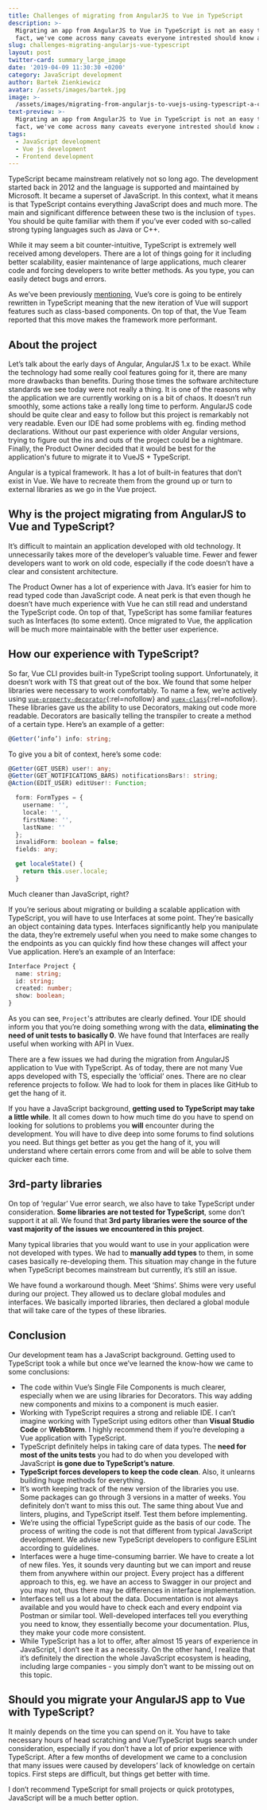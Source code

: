 ```yaml
---
title: Challenges of migrating from AngularJS to Vue in TypeScript
description: >-
  Migrating an app from AngularJS to Vue in TypeScript is not an easy task. In
  fact, we've come across many caveats everyone intrested should know about.
slug: challenges-migrating-angularjs-vue-typescript
layout: post
twitter-card: summary_large_image
date: '2019-04-09 11:30:30 +0200'
category: JavaScript development
author: Bartek Zienkiewicz
avatar: /assets/images/bartek.jpg
image: >-
  /assets/images/migrating-from-angularjs-to-vuejs-using-typescript-a-case-study.png
text-preview: >-
  Migrating an app from AngularJS to Vue in TypeScript is not an easy task. In
  fact, we've come across many caveats everyone intrested should know about.
tags:
  - JavaScript development
  - Vue js development
  - Frontend development
---
```

TypeScript became mainstream relatively not so long ago. The development started back in 2012 and the language is supported and maintained by Microsoft. It became a superset of JavaScript. In this context, what it means is that TypeScript contains everything JavaScript does and much more. The main and significant difference between these two is the inclusion of `types`. You should be quite familiar with them if you’ve ever coded with so-called strong typing languages such as Java or C++. 

While it may seem a bit counter-intuitive, TypeScript is extremely well received among developers. There are a lot of things going for it including better scalability, easier maintenance of large applications, much clearer code and forcing developers to write better methods. As you type, you can easily detect bugs and errors. 

As we’ve been previously [mentioning](https://naturaily.com/blog/vue-2019), Vue’s core is going to be entirely rewritten in TypeScript meaning that the new iteration of Vue will support features such as class-based components. On top of that, the Vue Team reported that this move makes the framework more performant.

## About the project

Let’s talk about the early days of Angular, AngularJS 1.x to be exact. While the technology had some really cool features going for it, there are many more drawbacks than benefits. During those times the software architecture standards we see today were not really a thing. It is one of the reasons why the application we are currently working on is a bit of chaos. It doesn’t run smoothly, some actions take a really long time to perform. AngularJS code should be quite clear and easy to follow but this project is remarkably not very readable. Even our IDE had some problems with eg. finding method declarations. Without our past experience with older Angular versions, trying to figure out the ins and outs of the project could be a nightmare. Finally, the Product Owner decided that it would be best for the application's future to migrate it to VueJS + TypeScript. 

Angular is a typical framework. It has a lot of built-in features that don’t exist in Vue. We have to recreate them from the ground up or turn to external libraries as we go in the Vue project.

## Why is the project migrating from AngularJS to Vue and TypeScript? 

It’s difficult to maintain an application developed with old technology. It unnecessarily takes more of the developer’s valuable time. Fewer and fewer developers want to work on old code, especially if the code doesn’t have a clear and consistent architecture.

The Product Owner has a lot of experience with Java. It’s easier for him to read typed code than JavaScript code. A neat perk is that even though he doesn’t have much experience with Vue he can still read and understand the TypeScript code. On top of that, TypeScript has some familiar features such as Interfaces (to some extent). Once migrated to Vue, the application will be much more maintainable with the better user experience. 

## How our experience with TypeScript?

So far, Vue CLI provides built-in TypeScript tooling support. Unfortunately, it doesn’t work with TS that great out of the box. We found that some helper libraries were necessary to work comfortably. To name a few, we’re actively using [`vue-property-decorator`](https://github.com/vuejs/vue-class-component){:rel=nofollow} and [`vuex-class`](https://github.com/ktsn/vuex-class){:rel=nofollow}. These libraries gave us the ability to use Decorators, making out code more readable. Decorators are basically telling the transpiler to create a method of a certain type. Here’s an example of a getter: 

```typescript
@Getter(‘info’) info: string;
```
To give you a bit of context, here’s some code:

```typescript
@Getter(GET_USER) user!: any;
@Getter(GET_NOTIFICATIONS_BARS) notificationsBars!: string;
@Action(EDIT_USER) editUser!: Function;

  form: FormTypes = {
    username: '',
    locale: '',
    firstName: '',
    lastName: ''
  };
  invalidForm: boolean = false;
  fields: any;

  get localeState() {
    return this.user.locale;
  }
```

Much cleaner than JavaScript, right? 

If you’re serious about migrating or building a scalable application with TypeScript, you will have to use Interfaces at some point. They’re basically an object containing data types. Interfaces significantly help you manipulate the data, they’re extremely useful when you need to make some changes to the endpoints as you can quickly find how these changes will affect your Vue application. Here’s an example of an Interface:

```typescript
Interface Project {
  name: string;
  id: string;
  created: number;
  show: boolean;
}
```

As you can see, `Project`'s attributes are clearly defined. Your IDE should inform you that you’re doing something wrong with the data, **eliminating the need of unit tests to basically 0**. We have found that Interfaces are really useful when working with API in Vuex. 

There are a few issues we had during the migration from AngularJS application to Vue with TypeScript. As of today, there are not many Vue apps developed with TS, especially the ‘official’ ones. There are no clear reference projects to follow. We had to look for them in places like GitHub to get the hang of it. 

If you have a JavaScript background, **getting used to TypeScript may take a little while**. It all comes down to how much time do you have to spend on looking for solutions to problems you **will** encounter during the development. You will have to dive deep into some forums to find solutions you need. But things get better as you get the hang of it, you will understand where certain errors come from and will be able to solve them quicker each time. 


## 3rd-party libraries

On top of ‘regular’ Vue error search, we also have to take TypeScript under consideration. **Some libraries are not tested for TypeScript**, some don’t support it at all. We found that **3rd party libraries were the source of the vast majority of the issues we encountered in this project**. 

Many typical libraries that you would want to use in your application were not developed with types. We had to **manually add types** to them, in some cases basically re-developing them. This situation may change in the future when TypeScript becomes mainstream but currently, it’s still an issue. 

We have found a workaround though. Meet ‘Shims’. Shims were very useful during our project. They allowed us to declare global modules and interfaces. We basically imported libraries, then declared a global module that will take care of the types of these libraries.

## Conclusion

Our development team has a JavaScript background. Getting used to TypeScript took a while but once we’ve learned the know-how we came to some conclusions:

* The code within Vue’s Single File Components is much clearer, especially when we are using libraries for Decorators. This way adding new components and mixins to a component is much easier.
* Working with TypeScript requires a strong and reliable IDE. I can’t imagine working with TypeScript using editors other than **Visual Studio Code** or **WebStorm**. I highly recommend them if you’re developing a Vue application with TypeScript.
* TypeScript definitely helps in taking care of data types. The **need for most of the units tests** you had to do when you developed with JavaScript **is gone due to TypeScript’s nature**. 
* **TypeScript forces developers to keep the code clean**. Also, it unlearns building huge methods for everything. 
* It’s worth keeping track of the new version of the libraries you use. Some packages can go through 3 versions in a matter of weeks. You definitely don’t want to miss this out. The same thing about Vue and linters, plugins, and TypeScript itself. Test them before implementing. 
* We’re using the official TypeScript guide as the basis of our code. The process of writing the code is not that different from typical JavaScript development. We advise new TypeScript developers to configure ESLint according to guidelines. 
* Interfaces were a huge time-consuming barrier. We have to create a lot of new files. Yes, it sounds very daunting but we can import and reuse them from anywhere within our project. Every project has a different approach to this, eg. we have an access to Swagger in our project and you may not, thus there may be differences in interface implementation. 
* Interfaces tell us a lot about the data. Documentation is not always available and you would have to check each and every endpoint via Postman or similar tool. Well-developed interfaces tell you everything you need to know, they essentially become your documentation. Plus, they make your code more consistent. 
* While TypeScript has a lot to offer, after almost 15 years of experience in JavaScript, I don’t see it as a necessity. On the other hand, I realize that it’s definitely the direction the whole JavaScript ecosystem is heading, including large companies - you simply don’t want to be missing out on this topic. 

## Should you migrate your AngularJS app to Vue with TypeScript? 

It mainly depends on the time you can spend on it. You have to take necessary hours of head scratching and Vue/TypeScript bugs search under consideration, especially if you don’t have a lot of prior experience with TypeScript. After a few months of development we came to a conclusion that many issues were caused by developers’ lack of knowledge on certain topics. First steps are difficult, but things get better with time. 

I don’t recommend TypeScript for small projects or quick prototypes, JavaScript will be a much better option.
